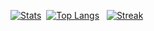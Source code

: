 <!-- ## Hi there 👋 -->
<!--
**josharnow/josharnow** is a ✨ _special_ ✨ repository because its `README.md` (this file) appears on your GitHub profile.

Here are some ideas to get you started:

- 🔭 I’m currently working on ...
- 🌱 I’m currently learning ...
- 👯 I’m looking to collaborate on ...
- 🤔 I’m looking for help with ...
- 💬 Ask me about ...
- 📫 How to reach me: ...
- 😄 Pronouns: ...
- ⚡ Fun fact: ...
-->


<!-- TODO - Styling -->

<!-- [![Stats](https://github-readme-stats-two-green-85.vercel.app/api?username=josharnow&count_private=true&show_icons=true&theme=dark&bg_color=180,f6921e,eb008b)] -->

<!-- "By default, the stats card only shows statistics like stars, commits, and pull requests from public repositories. To show private statistics on the stats card, you should deploy your own instance using your own GitHub API token." -->
[![Stats](https://github-readme-stats-two-green-85.vercel.app/api?username=josharnow&count_private=true&show_icons=true?theme=calm)](https://www.josharnow.com)&nbsp;&nbsp;[![Top Langs](https://github-readme-stats.vercel.app/api/top-langs/?username=josharnow&layout=compact&theme=dark&count_private=true)](https://www.josharnow.com)
&nbsp;&nbsp;[![Streak](https://github-readme-streak-stats.herokuapp.com/?user=josharnow&theme=dark)](https://www.josharnow.com)
